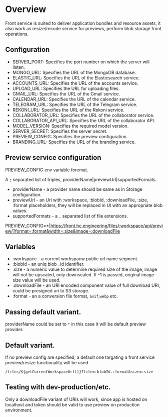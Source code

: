 # Overview

Front service is suited to deliver application bundles and resource assets, it also work as resize/recode service for previews, perform blob storage front operations.

## Configuration

* SERVER_PORT: Specifies the port number on which the server will listen.
* MONGO_URL: Specifies the URL of the MongoDB database.
* ELASTIC_URL: Specifies the URL of the Elasticsearch service.
* ACCOUNTS_URL: Specifies the URL of the accounts service.
* UPLOAD_URL: Specifies the URL for uploading files.
* GMAIL_URL: Specifies the URL of the Gmail service.
* CALENDAR_URL: Specifies the URL of the calendar service.
* TELEGRAM_URL: Specifies the URL of the Telegram service.
* REKONI_URL: Specifies the URL of the Rekoni service.
* COLLABORATOR_URL: Specifies the URL of the collaborator service.
* COLLABORATOR_API_URL: Specifies the URL of the collaborator API.
* MODEL_VERSION: Specifies the required model version.
* SERVER_SECRET: Specifies the server secret.
* PREVIEW_CONFIG: Specifies the preview configuration.
* BRANDING_URL: Specifies the URL of the branding service.

## Preview service configuration

PREVIEW_CONFIG env variable foremat.

A `;` separated list of triples, providerName|previewUrl|supportedFormats.

- providerName - a provider name should be same as in Storage configuration.
- previewUrl - an Url with :workspace, :blobId, :downloadFile, :size, :format placeholders, they will be replaced in UI with an appropriate blob values.
- supportedFormats - a `,` separated list of file extensions.

PREVIEW_CONFIG=*|https://front.hc.engineering/files/:workspace/api/preview/?format=:format&width=:size&image=:downloadFile

## Variables

- :workspace - a current workspacw public url name segment. 
- :blobId - an uniq blob _id identifier.
- :size - a numeric value to determine required size of the image, image will not be upscaled, only downscaled. If -1 is passed, original image size value will be used.
- :downloadFile - an URI encoded component value of full download URI, could be presigned uri to S3 storage.
- :format - an a conversion file format, `avif`,`webp` etc.

## Passing default variant.

providerName could be set to `*` in this case it will be default preview provider.

## Default variant.

If no preview config are specified, a default one targating a front service preview/resize functionality will be used.

`/files/${getCurrentWorkspaceUrl()}?file=:blobId.:format&size=:size`

## Testing with dev-production/etc.

Only a downloadFile variant of URIs will work, since app is hosted on localhost and token should be valid to use preview on production environment.

